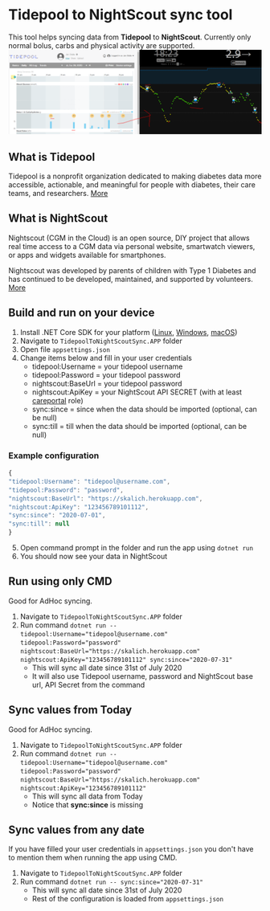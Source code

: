 # Tidepool to NightScout sync tool
This tool helps syncing data from **Tidepool** to **NightScout**. Currently only normal bolus, carbs and physical activity are supported.
![Sync](Images/sync.PNG)

## What is Tidepool
Tidepool is a nonprofit organization dedicated to making diabetes data more accessible, actionable, and meaningful for people with diabetes, their care teams, and researchers.
[More](https://www.tidepool.org/)

## What is NightScout
Nightscout (CGM in the Cloud) is an open source, DIY project that allows real time access to a CGM data via personal website, smartwatch viewers, or apps and widgets available for smartphones.

Nightscout was developed by parents of children with Type 1 Diabetes and has continued to be developed, maintained, and supported by volunteers. 
[More](http://www.nightscout.info/)

## Build and run on your device
1. Install .NET Core SDK for your platform ([Linux](https://docs.microsoft.com/en-us/dotnet/core/install/linux), [Windows](https://docs.microsoft.com/en-us/dotnet/core/install/windows?tabs=netcore31), [macOS](https://docs.microsoft.com/en-us/dotnet/core/install/macos))
2. Navigate to `TidepoolToNightScoutSync.APP` folder
3. Open file `appsettings.json`
4. Change items below and fill in your user credentials
   * tidepool:Username = your tidepool username
   * tidepool:Password = your tidepool password
   * nightscout:BaseUrl = your tidepool password
   * nightscout:ApiKey = your NightScout API SECRET (with at least [careportal](http://www.nightscout.info/wiki/welcome/website-features/0-9-features/authentication-roles) role)
   * sync:since = since when the data should be imported (optional, can be null)
   * sync:till = till when the data should be imported (optional, can be null)
 ### Example configuration
 ```js
 {
"tidepool:Username": "tidepool@username.com",
"tidepool:Password": "password",
"nightscout:BaseUrl": "https://skalich.herokuapp.com",
"nightscout:ApiKey": "123456789101112",
"sync:since": "2020-07-01",
"sync:till": null
}
```
5. Open command prompt in the folder and run the app using `dotnet run`
6. You should now see your data in NightScout

## Run using only CMD
Good for AdHoc syncing.
1. Navigate to `TidepoolToNightScoutSync.APP` folder
2. Run command `dotnet run -- tidepool:Username="tidepool@username.com" tidepool:Password="password" nightscout:BaseUrl="https://skalich.herokuapp.com" nightscout:ApiKey="123456789101112" sync:since="2020-07-31"`
   * This will sync all date since 31st of July 2020
   * It will also use Tidepool username, password and NightScout base url, API Secret from the command

## Sync values from Today
Good for AdHoc syncing.
1. Navigate to `TidepoolToNightScoutSync.APP` folder
2. Run command `dotnet run -- tidepool:Username="tidepool@username.com" tidepool:Password="password" nightscout:BaseUrl="https://skalich.herokuapp.com" nightscout:ApiKey="123456789101112"`
   * This will sync all data from Today
   * Notice that **sync:since** is missing

## Sync values from any date
If you have filled your user credentials in `appsettings.json` you don't have to mention them when running the app using CMD.
1. Navigate to `TidepoolToNightScoutSync.APP` folder
2. Run command `dotnet run -- sync:since="2020-07-31"`
   * This will sync all date since 31st of July 2020
   * Rest of the configuration is loaded from `appsettings.json`